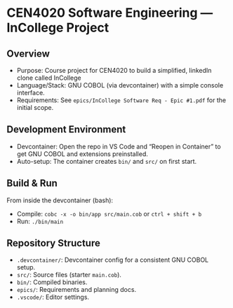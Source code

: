 # CEN4020 Software Engineering — InCollege Project

## Overview
- Purpose: Course project for CEN4020 to build a simplified, linkedIn clone called InCollege
- Language/Stack: GNU COBOL (via devcontainer) with a simple console interface.
- Requirements: See `epics/InCollege Software Req - Epic #1.pdf` for the initial scope.

## Development Environment
- Devcontainer: Open the repo in VS Code and “Reopen in Container” to get GNU COBOL and extensions preinstalled.
- Auto-setup: The container creates `bin/` and `src/` on first start.

## Build & Run
From inside the devcontainer (bash):
- Compile: `cobc -x -o bin/app src/main.cob` or `ctrl + shift + b`
- Run: `./bin/main`

## Repository Structure
- `.devcontainer/`: Devcontainer config for a consistent GNU COBOL setup.
- `src/`: Source files (starter `main.cob`).
- `bin/`: Compiled binaries.
- `epics/`: Requirements and planning docs.
- `.vscode/`: Editor settings.

